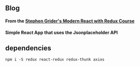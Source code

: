 ## Blog

#### From the [Stephen Grider's Modern React with Redux Course](https://www.udemy.com/course/react-redux/)

#### Simple React App that uses the Jsonplaceholder API

## dependencies

```
npm i -S redux react-redux redux-thunk axios
```
